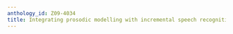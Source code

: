 ```yaml
---
anthology_id: Z09-4034
title: Integrating prosodic modelling with incremental speech recognition
---
```

